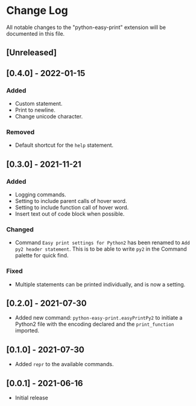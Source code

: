 # Change Log

All notable changes to the "python-easy-print" extension will be documented in this file.

## [Unreleased]

## [0.4.0] - 2022-01-15

### Added

- Custom statement.
- Print to newline.
- Change unicode character.

### Removed

- Default shortcut for the `help` statement.

## [0.3.0] - 2021-11-21

### Added

- Logging commands.
- Setting to include parent calls of hover word.
- Setting to include function call of hover word.
- Insert text out of code block when possible.

### Changed

- Command `Easy print settings for Python2` has been renamed to `Add py2 header statement`. This is to be able to write `py2` in the Command palette for quick find.

### Fixed

- Multiple statements can be printed individually, and is now a setting.

## [0.2.0] - 2021-07-30

- Added new command: `python-easy-print.easyPrintPy2` to initiate a Python2 file with the encoding declared and the `print_function` imported.

## [0.1.0] - 2021-07-30

- Added `repr` to the available commands.

## [0.0.1] - 2021-06-16

- Initial release
